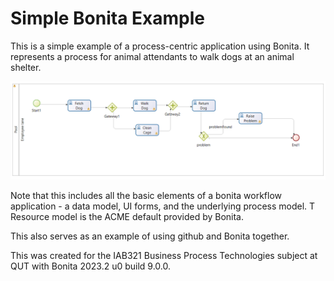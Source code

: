 # Simple Bonita Example

This is a simple example of a process-centric application using Bonita. It represents a process for animal attendants to walk dogs at an animal shelter.

![](dogwalker.png)

Note that this includes all the basic elements of a bonita workflow application - a data model, UI forms, and the underlying process model. T Resource model is the ACME default provided by Bonita.

This also serves as an example of using github and Bonita together.

This was created for the IAB321 Business Process Technologies subject at QUT with Bonita 2023.2 u0 build 9.0.0.
